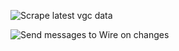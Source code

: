 ![Scrape latest vgc data](https://github.com/chiviteam/vgc-alerts/workflows/Scrape%20latest%20vgc%20data/badge.svg)

![Send messages to Wire on changes](https://github.com/chiviteam/vgc-alerts/workflows/Send%20messages%20to%20Wire%20on%20changes/badge.svg)
